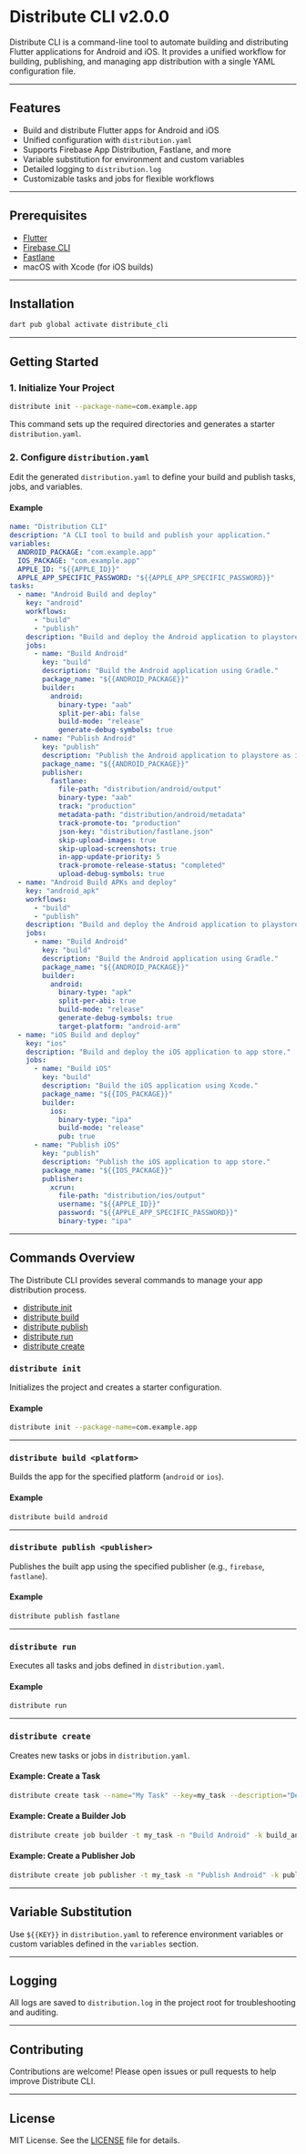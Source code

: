 # Distribute CLI v2.0.0

Distribute CLI is a command-line tool to automate building and distributing Flutter applications for Android and iOS. It provides a unified workflow for building, publishing, and managing app distribution with a single YAML configuration file.

---

## Features
- Build and distribute Flutter apps for Android and iOS
- Unified configuration with `distribution.yaml`
- Supports Firebase App Distribution, Fastlane, and more
- Variable substitution for environment and custom variables
- Detailed logging to `distribution.log`
- Customizable tasks and jobs for flexible workflows

---

## Prerequisites
- [Flutter](https://flutter.dev/docs/get-started/install)
- [Firebase CLI](https://firebase.google.com/docs/cli)
- [Fastlane](https://docs.fastlane.tools/)
- macOS with Xcode (for iOS builds)

---

## Installation
```zsh
dart pub global activate distribute_cli
```

---

## Getting Started

### 1. Initialize Your Project
```zsh
distribute init --package-name=com.example.app
```
This command sets up the required directories and generates a starter `distribution.yaml`.

### 2. Configure `distribution.yaml`
Edit the generated `distribution.yaml` to define your build and publish tasks, jobs, and variables.

#### Example
```yaml
name: "Distribution CLI"
description: "A CLI tool to build and publish your application."
variables:
  ANDROID_PACKAGE: "com.example.app"
  IOS_PACKAGE: "com.example.app"
  APPLE_ID: "${{APPLE_ID}}"
  APPLE_APP_SPECIFIC_PASSWORD: "${{APPLE_APP_SPECIFIC_PASSWORD}}"
tasks:
  - name: "Android Build and deploy"
    key: "android"
    workflows:
      - "build"
      - "publish"
    description: "Build and deploy the Android application to playstore."
    jobs:
      - name: "Build Android"
        key: "build"
        description: "Build the Android application using Gradle."
        package_name: "${{ANDROID_PACKAGE}}"
        builder:
          android:
            binary-type: "aab"
            split-per-abi: false
            build-mode: "release"
            generate-debug-symbols: true
      - name: "Publish Android"
        key: "publish"
        description: "Publish the Android application to playstore as internal test track."
        package_name: "${{ANDROID_PACKAGE}}"
        publisher:
          fastlane:
            file-path: "distribution/android/output"
            binary-type: "aab"
            track: "production"
            metadata-path: "distribution/android/metadata"
            track-promote-to: "production"
            json-key: "distribution/fastlane.json"
            skip-upload-images: true
            skip-upload-screenshots: true
            in-app-update-priority: 5
            track-promote-release-status: "completed"
            upload-debug-symbols: true
  - name: "Android Build APKs and deploy"
    key: "android_apk"
    workflows:
      - "build"
      - "publish"
    description: "Build and deploy the Android application to playstore."
    jobs:
      - name: "Build Android"
        key: "build"
        description: "Build the Android application using Gradle."
        package_name: "${{ANDROID_PACKAGE}}"
        builder:
          android:
            binary-type: "apk"
            split-per-abi: true
            build-mode: "release"
            generate-debug-symbols: true
            target-platform: "android-arm"
  - name: "iOS Build and deploy"
    key: "ios"
    description: "Build and deploy the iOS application to app store."
    jobs:
      - name: "Build iOS"
        key: "build"
        description: "Build the iOS application using Xcode."
        package_name: "${{IOS_PACKAGE}}"
        builder:
          ios:
            binary-type: "ipa"
            build-mode: "release"
            pub: true
      - name: "Publish iOS"
        key: "publish"
        description: "Publish the iOS application to app store."
        package_name: "${{IOS_PACKAGE}}"
        publisher:
          xcrun:
            file-path: "distribution/ios/output"
            username: "${{APPLE_ID}}"
            password: "${{APPLE_APP_SPECIFIC_PASSWORD}}"
            binary-type: "ipa"
```

---

## Commands Overview
The Distribute CLI provides several commands to manage your app distribution process.

- [distribute init](#distribute-init)
- [distribute build](#distribute-build)
- [distribute publish](#distribute-publish)
- [distribute run](#distribute-run)
- [distribute create](#distribute-create)

### `distribute init`
Initializes the project and creates a starter configuration.

#### Example
```zsh
distribute init --package-name=com.example.app
```

---

### `distribute build <platform>`
Builds the app for the specified platform (`android` or `ios`).

#### Example
```zsh
distribute build android
```

---

### `distribute publish <publisher>`
Publishes the built app using the specified publisher (e.g., `firebase`, `fastlane`).

#### Example
```zsh
distribute publish fastlane
```

---

### `distribute run`
Executes all tasks and jobs defined in `distribution.yaml`.

#### Example
```zsh
distribute run
```

---

### `distribute create`
Creates new tasks or jobs in `distribution.yaml`.

#### Example: Create a Task
```zsh
distribute create task --name="My Task" --key=my_task --description="Description here"
```

#### Example: Create a Builder Job
```zsh
distribute create job builder -t my_task -n "Build Android" -k build_android -P android
```

#### Example: Create a Publisher Job
```zsh
distribute create job publisher -t my_task -n "Publish Android" -k publish_android -T fastlane
```

---

## Variable Substitution
Use `${{KEY}}` in `distribution.yaml` to reference environment variables or custom variables defined in the `variables` section.

---

## Logging
All logs are saved to `distribution.log` in the project root for troubleshooting and auditing.

---

## Contributing
Contributions are welcome! Please open issues or pull requests to help improve Distribute CLI.

---

## License
MIT License. See the [LICENSE](./LICENSE) file for details.
